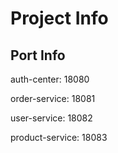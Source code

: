 # Project Info

## Port Info
auth-center: 18080

order-service: 18081

user-service: 18082

product-service: 18083
